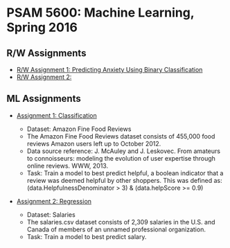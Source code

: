 # PSAM 5600: Machine Learning, Spring 2016

## R/W Assignments
*   [R/W Assignment 1: Predicting Anxiety Using Binary Classification](https://docs.google.com/document/d/15Nf49hNBZZAWTYnQV9ekZd65abDazUuGRF8SQiaC1iA/edit)
*   [R/W Assignment 2: ](https://docs.google.com/document/d/1vW06z9gbXGKLwVtBuilGueoPweMbAhdHjoh-R8bQPYM/edit)


## ML Assignments
*  [Assignment 1: Classification](https://github.com/compagnb/MachineLearning/blob/master/Assignment1.md)
   *   Dataset: Amazon Fine Food Reviews
      *   The Amazon Fine Food Reviews dataset consists of 455,000 food reviews Amazon users left up to October 2012. 
      *   Data source reference: J. McAuley and J. Leskovec. From amateurs to connoisseurs: modeling the evolution of user expertise through online reviews. WWW, 2013.
   *   Task: Train a model to best predict helpful, a boolean indicator that a review was deemed helpful by other shoppers. This was defined as: (data.HelpfulnessDenominator > 3) & (data.helpScore >= 0.9) 

*  [Assignment 2: Regression](https://github.com/compagnb/MachineLearning/blob/master/Assignment2.md)
   *   Dataset: Salaries 
      *   The salaries.csv dataset consists of 2,309 salaries in the U.S. and Canada of members of an unnamed professional organization. 
   *   Task: Train a model to best predict salary. 

